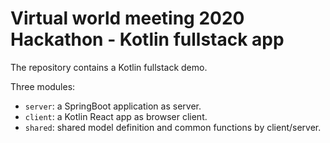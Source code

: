 # Virtual world meeting 2020 Hackathon - Kotlin fullstack app

The repository contains a Kotlin fullstack demo.

Three modules:

- `server`: a SpringBoot application as server.
- `client`: a Kotlin React app as browser client.
- `shared`: shared model definition and common functions by client/server.

